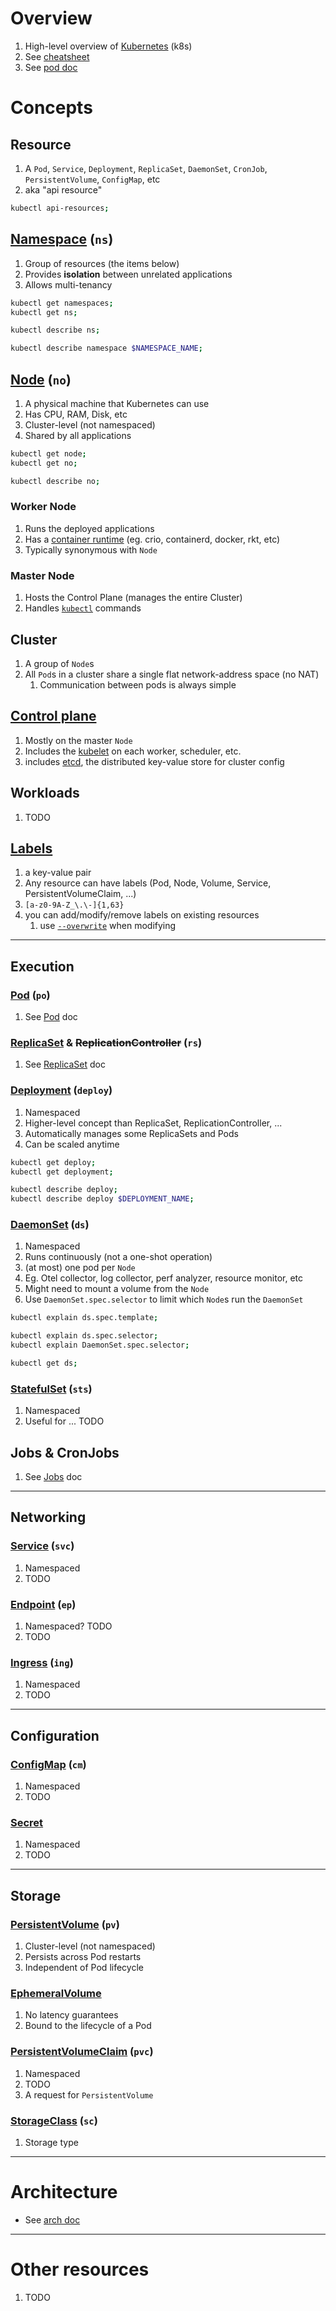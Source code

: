 # Overview
1. High-level overview of [Kubernetes](https://kubernetes.io/) (k8s)
1. See [cheatsheet](./cheatsheet.k8s.md)
1. See [pod doc](./kubernetes.pods.md)


# Concepts

## Resource
1. A `Pod`, `Service`, `Deployment`, `ReplicaSet`, `DaemonSet`, `CronJob`, `PersistentVolume`, `ConfigMap`, etc
1. aka "api resource"
```sh
kubectl api-resources;
```


## [Namespace](https://kubernetes.io/docs/concepts/overview/working-with-objects/namespaces/) (`ns`)
1. Group of resources (the items below)
1. Provides **isolation** between unrelated applications
1. Allows multi-tenancy
```sh
kubectl get namespaces;
kubectl get ns;

kubectl describe ns;

kubectl describe namespace $NAMESPACE_NAME;
```


## [Node](https://kubernetes.io/docs/concepts/architecture/nodes/) (`no`)
1. A physical machine that Kubernetes can use
1. Has CPU, RAM, Disk, etc
1. Cluster-level (not namespaced)
1. Shared by all applications
```sh
kubectl get node;
kubectl get no;

kubectl describe no;
```


### Worker Node
1. Runs the deployed applications
1. Has a [container runtime](https://kubernetes.io/docs/setup/production-environment/container-runtimes/) (eg. crio, containerd, docker, rkt, etc)
1. Typically synonymous with `Node`


### Master Node
1. Hosts the Control Plane (manages the entire Cluster)
1. Handles [`kubectl`](https://kubernetes.io/docs/reference/kubectl/) commands


## Cluster
1. A group of `Node`s
1. All `Pod`s in a cluster share a single flat network-address space (no NAT)
    1. Communication between pods is always simple


## [Control plane](https://kubernetes.io/docs/concepts/overview/components/#control-plane-components)
1. Mostly on the master `Node`
1. Includes the [kubelet](https://kubernetes.io/docs/reference/command-line-tools-reference/kubelet/) on each worker, scheduler, etc.
1. includes [etcd](https://etcd.io/), the distributed key-value store for cluster config


## Workloads
1. TODO


## [Labels](https://kubernetes.io/docs/concepts/overview/working-with-objects/labels/)
1. a key-value pair
1. Any resource can have labels (Pod, Node, Volume, Service, PersistentVolumeClaim, ...)
1. `[a-z0-9A-Z_\.\-]{1,63}`
1. you can add/modify/remove labels on existing resources
    1. use [`--overwrite`](TODO) when modifying


--------
## Execution

### [Pod](./kubernetes.pods.md) (`po`)
1. See [Pod](./kubernetes.pods.md) doc


### [ReplicaSet](./kubernetes.rs.md) & ~~ReplicationController~~ (`rs`)
1. See [ReplicaSet](./kubernetes.rs.md) doc


### [Deployment](https://kubernetes.io/docs/concepts/workloads/controllers/deployment/) (`deploy`)
1. Namespaced
1. Higher-level concept than ReplicaSet, ReplicationController, ...
1. Automatically manages some ReplicaSets and Pods
1. Can be scaled anytime
```sh
kubectl get deploy;
kubectl get deployment;

kubectl describe deploy;
kubectl describe deploy $DEPLOYMENT_NAME;
```

### [DaemonSet](https://kubernetes.io/docs/concepts/workloads/controllers/daemonset/) (`ds`)
1. Namespaced
1. Runs continuously (not a one-shot operation)
1. (at most) one pod per `Node`
1. Eg. Otel collector, log collector, perf analyzer, resource monitor, etc
1. Might need to mount a volume from the `Node`
1. Use `DaemonSet.spec.selector` to limit which `Node`s run the `DaemonSet`
```sh
kubectl explain ds.spec.template;

kubectl explain ds.spec.selector;
kubectl explain DaemonSet.spec.selector;

kubectl get ds;
```


### [StatefulSet](https://kubernetes.io/docs/concepts/workloads/controllers/replicaset/) (`sts`)
1. Namespaced
1. Useful for ... TODO


## Jobs & CronJobs
1. See [Jobs](./kubernetes.jobs.md) doc


--------
## Networking
### [Service](TODO) (`svc`)
1. Namespaced
1. TODO


### [Endpoint](TODO) (`ep`)
1. Namespaced?  TODO
1. TODO


### [Ingress](TODO) (`ing`)
1. Namespaced
1. TODO


--------
## Configuration

### [ConfigMap](TODO) (`cm`)
1. Namespaced
1. TODO

### [Secret](TODO)
1. Namespaced
1. TODO


--------
## Storage

### [PersistentVolume](https://kubernetes.io/docs/concepts/storage/persistent-volumes/) (`pv`)
1. Cluster-level (not namespaced)
1. Persists across Pod restarts
1. Independent of Pod lifecycle


### [EphemeralVolume](https://kubernetes.io/docs/concepts/storage/ephemeral-volumes/)
1. No latency guarantees
1. Bound to the lifecycle of a Pod



### [PersistentVolumeClaim](https://kubernetes.io/docs/concepts/storage/persistent-volumes/#lifecycle-of-a-volume-and-claim) (`pvc`)
1. Namespaced
1. TODO
1. A request for `PersistentVolume`


### [StorageClass](https://kubernetes.io/docs/concepts/storage/storage-classes/) (`sc`)
1. Storage type


--------
# Architecture
- See [arch doc](./kubernetes.arch.md)


--------



# Other resources
1. TODO
